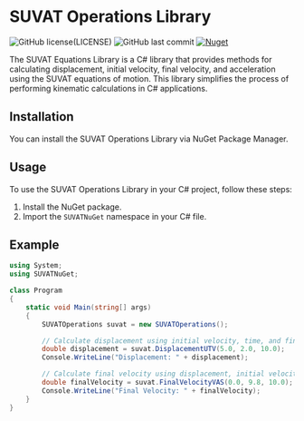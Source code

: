 # SUVAT Operations Library

![GitHub license](https://img.shields.io/github/license/DianaBorro/SUVATNuGet)(LICENSE)
![GitHub last commit](https://img.shields.io/github/last-commit/DianaBorro/SUVATNuGet)
[![Nuget](https://img.shields.io/nuget/v/SUVATNuGet)](https://www.nuget.org/packages/DianaBorro.Physics.SUVATEquations/)

The SUVAT Equations Library is a C# library that provides methods for calculating displacement, initial velocity, final velocity, and acceleration using the SUVAT equations of motion. This library simplifies the process of performing kinematic calculations in C# applications.


## Installation

You can install the SUVAT Operations Library via NuGet Package Manager.


## Usage

To use the SUVAT Operations Library in your C# project, follow these steps:

1. Install the NuGet package.
2. Import the `SUVATNuGet` namespace in your C# file.


## Example

```csharp
using System;
using SUVATNuGet;

class Program
{
    static void Main(string[] args)
    {
        SUVATOperations suvat = new SUVATOperations();

        // Calculate displacement using initial velocity, time, and final velocity
        double displacement = suvat.DisplacementUTV(5.0, 2.0, 10.0);
        Console.WriteLine("Displacement: " + displacement);

        // Calculate final velocity using displacement, initial velocity, and acceleration
        double finalVelocity = suvat.FinalVelocityVAS(0.0, 9.8, 10.0);
        Console.WriteLine("Final Velocity: " + finalVelocity);
    }
}
